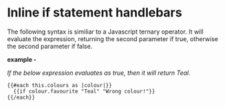 # Inline if statement handlebars

The following syntax is similiar to a Javascript ternary operator. It will evaluate the expression, returning the second parameter if true, otherwise the second parameter if false.

**example -** 

_If the below expression evaluates as true, then it will return Teal._
```
{{#each this.colours as |colour|}}
  {{if colour.favourite "Teal" "Wrong colour!"}}
{{/each}}
```